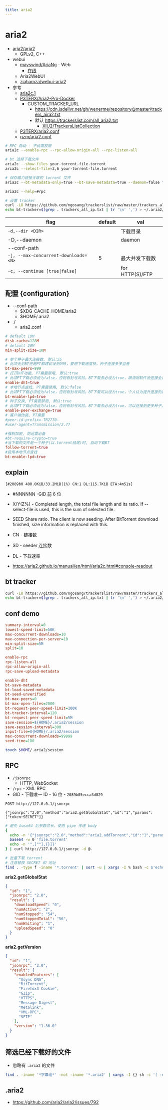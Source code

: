 ```yaml
---
title: aria2
---
```


# aria2

- [aria2/aria2](https://github.com/aria2/aria2)
  - GPLv2, C++
- webui
  - [mayswind/AriaNg](https://github.com/mayswind/AriaNg) - Web
    - [在线](http://ariang.mayswind.net/latest)
  - Aria2WebUI
  - [ziahamza/webui-aria2](https://github.com/ziahamza/webui-aria2)
- 参考
  - [aria2c.1](https://aria2.github.io/manual/en/html/aria2c.html)
  - [P3TERX/Aria2-Pro-Docker](https://github.com/P3TERX/Aria2-Pro-Docker)
    - CUSTOM_TRACKER_URL
      - https://cdn.jsdelivr.net/gh/wenerme/repository@master/trackers_aira2.txt
      - 默认 https://trackerslist.com/all_aria2.txt
        - [XIU2/TrackersListCollection](https://github.com/XIU2/TrackersListCollection)
  - [P3TERX/aria2.conf](https://github.com/P3TERX/aria2.conf)
  - [qzm/aria2.conf](https://gist.github.com/qzm/a54559726896d5e6bf21adf2363ad334)

```bash
# RPC 启动 - 不设置权限
aria2c --enable-rpc --rpc-allow-origin-all --rpc-listen-all

# bt 选择下载文件
aria2c --show-files your-torrent-file.torrent
aria2c --select-file=3,6 your-torrent-file.torrent

# 保存磁力链接关联的 torrent 文件
aria2c --bt-metadata-only=true --bt-save-metadata=true --daemon=false "magnet:?xt=urn:btih:xyz"

aria2c --help=#rpc

# 设置 tracker
curl -LO https://github.com/ngosang/trackerslist/raw/master/trackers_all_ip.txt
echo bt-tracker=$(grep . trackers_all_ip.txt | tr '\n' ',') > ~/.aria2/aria2.conf
```

| flag                                 | default | val             |
| ------------------------------------ | ------- | --------------- |
| `-d,--dir <DIR>`                     |         | 下载目录        |
| -D,--daemon                          |         | daemon          |
| --conf-path                          |         |
| `-j, --max-concurrent-downloads=<N>` | 5       | 最大并发下载数  |
| `-c, --continue [true\|false]`       |         | for HTTP(S)/FTP |

## 配置 {configuration}

- --conf-path
  - $XDG_CACHE_HOME/aria2
  - $HOME/.aria2
- ./
  - aria2.conf

```conf
# default 10M
disk-cache=128M
# default 20M
min-split-size=10M

# 单个种子最大连接数, 默认:55
# 此项无论BT还是PT都建议设到999，要想下载速度快，种子连接多多益善
bt-max-peers=999
# 打开DHT功能, PT需要禁用, 默认:true
# 此项PT下载必须设为false，否则有封号风险。BT下载务必设为true，跟流氓软件抢连接全靠它。
enable-dht=true
# 本地节点查找, PT需要禁用, 默认:false
# 此项PT下载必须设为false，否则有封号风险。BT下载可以设为true，个人认为提升连接的能力并不强，但总好过没有吧。
bt-enable-lpd=true
# 种子交换, PT需要禁用, 默认:true
# 此项PT下载必须设为false，否则有封号风险。BT下载务必设为true，可以连接到更多种子。
enable-peer-exchange=true
# 客户端伪装, PT需要
#peer-id-prefix=-TR2770-
#user-agent=Transmission/2.77

#强制加密, 防迅雷必备
#bt-require-crypto=true
#当下载的文件是一个种子(以.torrent结尾)时, 自动下载BT
follow-torrent=true
#启用本地节点查找
bt-enable-lpd=true
```

## explain

```
[#2089b0 400.0KiB/33.2MiB(1%) CN:1 DL:115.7KiB ETA:4m51s]
```

- #NNNNNN -GID 前 6 位
- X/Y(Z%) - Completed length, the total file length and its ratio. If --select-file is used, this is the sum of selected file.
- SEED Share ratio. The client is now seeding. After BitTorrent download finished, size information is replaced with this.
- CN - 链接数
- SD - seeder 连接数
- DL - 下载速率

- https://aria2.github.io/manual/en/html/aria2c.html#console-readout

## bt tracker

```bash
curl -LO https://github.com/ngosang/trackerslist/raw/master/trackers_all_ip.txt
echo bt-tracker=$(grep . trackers_all_ip.txt | tr '\n' ',') > ~/.aria2/aria2.conf
```

## conf demo

```ini
summary-interval=0
lowest-speed-limit=50K
max-concurrent-downloads=10
max-connection-per-server=10
min-split-size=5M
split=10

enable-rpc
rpc-listen-all
rpc-allow-origin-all
rpc-save-upload-metadata

enable-dht
bt-save-metadata
bt-load-saved-metadata
bt-seed-unverified
bt-max-peers=0
bt-max-open-files=2000
bt-request-peer-speed-limit=100K
bt-tracker-interval=120
bt-request-peer-speed-limit=5M
save-session=${HOME}/.aria2/session
save-session-interval=300
input-file=${HOME}/.aria2/session
max-concurrent-downloads=99999
seed-time=180
```

```bash
touch $HOME/.aria2/session
```

## RPC

- `/jsonrpc`
  - HTTP, WebSocket
- `/rpc` - XML RPC
- GID - 下载唯一 ID - 16 位 - `2089b05ecca3d829`

```http
POST http://127.0.0.1/jsonrpc

{"jsonrpc":"2.0","method":"aria2.getGlobalStat","id":"1","params":["token:SECRET"]}
```

```bash
# 避免 base64 后参数过长，使用 pipe 传递 body
{
  echo -n '{"jsonrpc":"2.0","method":"aria2.addTorrent","id":"1","params":["token:SECRET","'
  base64 -w 0 'file.torrent'
  echo -n '",[""],{}]}'
} | curl http://127.0.0.1/jsonrpc -d @-

# 批量下载 torrent
# 注意替换 SECRET 和 地址
find . -type f -iname '*.torrent' | sort -u | xargs -I % bash -c $'echo;echo Downloading "%";{ echo -n \'{"jsonrpc":"2.0","method":"aria2.addTorrent","id":"1","params":["token:SECRET","\';base64 -w 0 "%";echo -n \'",[""],{}]}\'; } | curl http://127.0.0.1/jsonrpc -d @-'
```

**aria2.getGlobalStat**

```json
{
  "id": "1",
  "jsonrpc": "2.0",
  "result": {
    "downloadSpeed": "0",
    "numActive": "2",
    "numStopped": "54",
    "numStoppedTotal": "56",
    "numWaiting": "1",
    "uploadSpeed": "0"
  }
}
```

**aria2.getVersion**

```json
{
  "id": "1",
  "jsonrpc": "2.0",
  "result": {
    "enabledFeatures": [
      "Async DNS",
      "BitTorrent",
      "Firefox3 Cookie",
      "GZip",
      "HTTPS",
      "Message Digest",
      "Metalink",
      "XML-RPC",
      "SFTP"
    ],
    "version": "1.36.0"
  }
}
```

## 筛选已经下载好的文件

- 忽略有 `.aria2` 的文件

```bash
find . -iname '*字幕组*' -not -iname '*.aria2' | xargs -I {} sh -c '[ -e "{}.aria2" ] && echo "{}" || echo' | sort -u | awk NF
```

## .aria2

- https://github.com/aria2/aria2/issues/792
